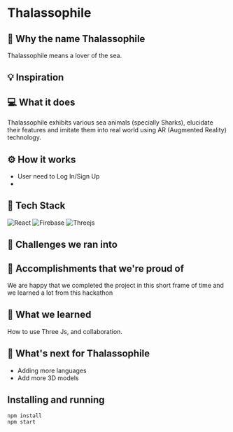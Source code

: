 # Thalassophile

## 🤔 Why the name **Thalassophile**

Thalassophile means a lover of the sea.

## 💡 Inspiration

## 💻 What it does

Thalassophile exhibits various sea animals (specially Sharks), elucidate their features and imitate them into real world using AR (Augmented Reality) technology.

## ⚙️ How it works

- User need to Log In/Sign Up
- 

## 🔨 Tech Stack

![React](https://img.shields.io/badge/react-%2320232a.svg?style=for-the-badge&logo=react&logoColor=%2361DAFB) ![Firebase](https://img.shields.io/badge/firebase-%23039BE5.svg?style=for-the-badge&logo=firebase) ![Threejs](https://img.shields.io/badge/threejs-black?style=for-the-badge&logo=three.js&logoColor=white)

## 🧠 Challenges we ran into

## 🏅 Accomplishments that we're proud of

We are happy that we completed the project in this short frame of time and we learned a lot from this hackathon

## 📖 What we learned

How to use Three Js, and collaboration.

## 🚀 What's next for Thalassophile

- Adding more languages
- Add more 3D models

## Installing and running
```
npm install
npm start
```
